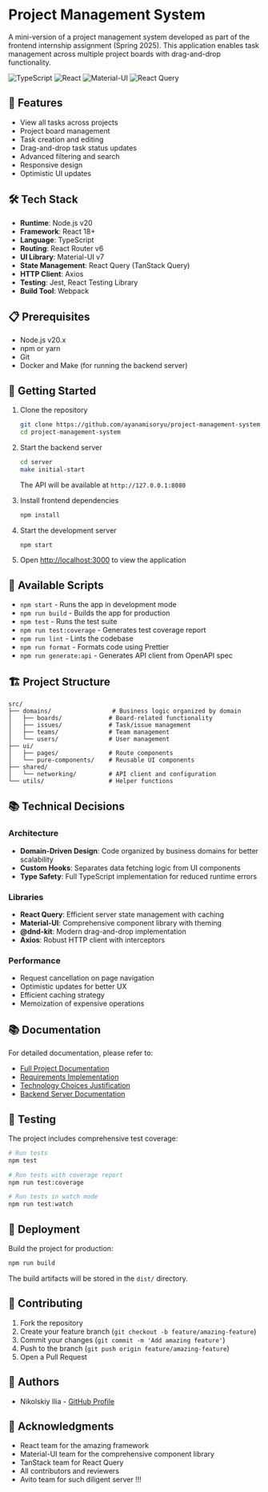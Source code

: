 # Project Management System

A mini-version of a project management system developed as part of the frontend internship assignment (Spring 2025). This application enables task management across multiple project boards with drag-and-drop functionality.

![TypeScript](https://img.shields.io/badge/TypeScript-007ACC?style=for-the-badge&logo=typescript&logoColor=white)
![React](https://img.shields.io/badge/React-20232A?style=for-the-badge&logo=react&logoColor=61DAFB)
![Material-UI](https://img.shields.io/badge/Material--UI-0081CB?style=for-the-badge&logo=material-ui&logoColor=white)
![React Query](https://img.shields.io/badge/React_Query-FF4154?style=for-the-badge&logo=react%20query&logoColor=white)

## 🚀 Features

- View all tasks across projects
- Project board management
- Task creation and editing
- Drag-and-drop task status updates
- Advanced filtering and search
- Responsive design
- Optimistic UI updates

## 🛠️ Tech Stack

- **Runtime**: Node.js v20
- **Framework**: React 18+
- **Language**: TypeScript
- **Routing**: React Router v6
- **UI Library**: Material-UI v7
- **State Management**: React Query (TanStack Query)
- **HTTP Client**: Axios
- **Testing**: Jest, React Testing Library
- **Build Tool**: Webpack

## 📋 Prerequisites

- Node.js v20.x
- npm or yarn
- Git
- Docker and Make (for running the backend server)

## 🚀 Getting Started

1. Clone the repository
   ```bash
   git clone https://github.com/ayanamisoryu/project-management-system.git
   cd project-management-system
   ```

2. Start the backend server
   ```bash
   cd server
   make initial-start
   ```
   The API will be available at `http://127.0.0.1:8080`

3. Install frontend dependencies
   ```bash
   npm install
   ```

4. Start the development server
   ```bash
   npm start
   ```

5. Open [http://localhost:3000](http://localhost:3000) to view the application

## 📜 Available Scripts

- `npm start` - Runs the app in development mode
- `npm run build` - Builds the app for production
- `npm test` - Runs the test suite
- `npm run test:coverage` - Generates test coverage report
- `npm run lint` - Lints the codebase
- `npm run format` - Formats code using Prettier
- `npm run generate:api` - Generates API client from OpenAPI spec

## 🏗️ Project Structure

```
src/
├── domains/                 # Business logic organized by domain
│   ├── boards/             # Board-related functionality
│   ├── issues/             # Task/issue management
│   ├── teams/              # Team management
│   └── users/              # User management
├── ui/
│   ├── pages/              # Route components
│   └── pure-components/    # Reusable UI components
├── shared/
│   └── networking/         # API client and configuration
└── utils/                  # Helper functions
```

## 📚 Technical Decisions

### Architecture
- **Domain-Driven Design**: Code organized by business domains for better scalability
- **Custom Hooks**: Separates data fetching logic from UI components
- **Type Safety**: Full TypeScript implementation for reduced runtime errors

### Libraries
- **React Query**: Efficient server state management with caching
- **Material-UI**: Comprehensive component library with theming
- **@dnd-kit**: Modern drag-and-drop implementation
- **Axios**: Robust HTTP client with interceptors

### Performance
- Request cancellation on page navigation
- Optimistic updates for better UX
- Efficient caching strategy
- Memoization of expensive operations

## 📚 Documentation

For detailed documentation, please refer to:
- [Full Project Documentation](docs/DOCUMENTATION.md)
- [Requirements Implementation](docs/REQUIREMENTS.md)
- [Technology Choices Justification](docs/TECH_JUSTIFICATION.md)
- [Backend Server Documentation](server/README.md)

## 🧪 Testing

The project includes comprehensive test coverage:

```bash
# Run tests
npm test

# Run tests with coverage report
npm run test:coverage

# Run tests in watch mode
npm run test:watch
```

## 🚀 Deployment

Build the project for production:

```bash
npm run build
```

The build artifacts will be stored in the `dist/` directory.

## 🤝 Contributing

1. Fork the repository
2. Create your feature branch (`git checkout -b feature/amazing-feature`)
3. Commit your changes (`git commit -m 'Add amazing feature'`)
4. Push to the branch (`git push origin feature/amazing-feature`)
5. Open a Pull Request


## 👥 Authors

- Nikolskiy Ilia - [GitHub Profile](https://github.com/ayanamisoryu)

## 🙏 Acknowledgments

- React team for the amazing framework
- Material-UI team for the comprehensive component library
- TanStack team for React Query
- All contributors and reviewers
- Avito team for such diligent server !!!
